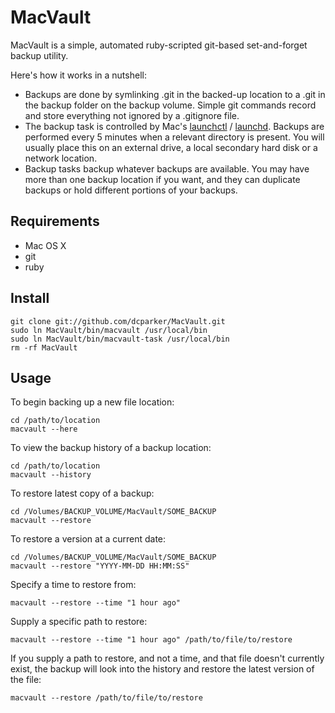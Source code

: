 # MacVault

MacVault is a simple, automated ruby-scripted git-based set-and-forget backup utility.

Here's how it works in a nutshell:

- Backups are done by symlinking .git in the backed-up location to a .git in the backup folder on the backup volume. Simple git commands record and store everything not ignored by a .gitignore file.
- The backup task is controlled by Mac's [launchctl](http://developer.apple.com/mac/library/documentation/Darwin/Reference/ManPages/man1/launchctl.1.html) / [launchd](http://developer.apple.com/macosx/launchd.html). Backups are performed every 5 minutes when a relevant directory is present. You will usually place this on an external drive, a local secondary hard disk or a network location.
- Backup tasks backup whatever backups are available. You may have more than one backup location if you want, and they can duplicate backups or hold different portions of your backups.

## Requirements

- Mac OS X
- git
- ruby

## Install

    git clone git://github.com/dcparker/MacVault.git
    sudo ln MacVault/bin/macvault /usr/local/bin
    sudo ln MacVault/bin/macvault-task /usr/local/bin
    rm -rf MacVault

## Usage

To begin backing up a new file location:

    cd /path/to/location
    macvault --here

To view the backup history of a backup location:

    cd /path/to/location
    macvault --history

To restore latest copy of a backup:

    cd /Volumes/BACKUP_VOLUME/MacVault/SOME_BACKUP
    macvault --restore
    
To restore a version at a current date:

    cd /Volumes/BACKUP_VOLUME/MacVault/SOME_BACKUP
    macvault --restore "YYYY-MM-DD HH:MM:SS"

Specify a time to restore from:

    macvault --restore --time "1 hour ago"

Supply a specific path to restore:

    macvault --restore --time "1 hour ago" /path/to/file/to/restore

If you supply a path to restore, and not a time, and that file doesn't currently exist, the backup will look into the history and restore the latest version of the file:

    macvault --restore /path/to/file/to/restore
